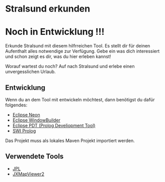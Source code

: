 # Stralsund erkunden
# Noch in Entwicklung !!!

Erkunde Stralsund mit diesem hilfrreichen Tool. Es stellt dir für deinen Aufenthalt alles notwendige zur Verfügung. Gebe ein was dich interessiert und schon zeigt es dir, was du hier erleben kannst!

Worauf wartest du noch? Auf nach Stralsund und erlebe einen unvergesslichen Urlaub.

## Entwicklung

Wenn du an dem Tool mit entwickeln möchtest, dann benötigst du dafür folgendes:

- [Eclipse Neon](https://www.eclipse.org)
- [Eclipse WindowBuilder](https://eclipse.org/windowbuilder/)
- [Eclipse PDT (Prolog Develiopment Tool)](https://sewiki.iai.uni-bonn.de/research/pdt/docs/start)
- [SWI Prolog](http://www.swi-prolog.org/)

Das Projekt muss als lokales Maven Projekt importiert werden.

## Verwendete Tools

- [JPL](http://www.swi-prolog.org/packages/jpl/)
- [JXMapViewer2](https://github.com/msteiger/jxmapviewer2)
